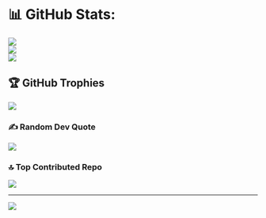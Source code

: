 # 📊 GitHub Stats:
![](https://github-readme-stats.vercel.app/api?username=Abhilash107&theme=dark&hide_border=false&include_all_commits=false&count_private=false)<br/>
![](https://github-readme-streak-stats.herokuapp.com/?user=Abhilash107&theme=dark&hide_border=false)<br/>
![](https://github-readme-stats.vercel.app/api/top-langs/?username=Abhilash107&theme=dark&hide_border=false&include_all_commits=false&count_private=false&layout=compact)

## 🏆 GitHub Trophies
![](https://github-profile-trophy.vercel.app/?username=Abhilash107&theme=radical&no-frame=false&no-bg=true&margin-w=4)

### ✍️ Random Dev Quote
![](https://quotes-github-readme.vercel.app/api?type=horizontal&theme=radical)

### 🔝 Top Contributed Repo
![](https://github-contributor-stats.vercel.app/api?username=Abhilash107&limit=5&theme=dark&combine_all_yearly_contributions=true)

---
[![](https://visitcount.itsvg.in/api?id=Abhilash107&icon=0&color=0)](https://visitcount.itsvg.in)

<!-- Proudly created with GPRM ( https://gprm.itsvg.in ) -->